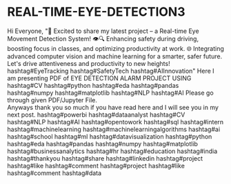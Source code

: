 # REAL-TIME-EYE-DETECTION3
Hi Everyone, 
"🚀 Excited to share my latest project – a Real-time Eye Movement Detection System! 👁️🔍 Enhancing safety during driving, boosting focus in classes, and optimizing productivity at work. 🌐 Integrating advanced computer vision and machine learning for a smarter, safer future. Let's drive attentiveness and productivity to new heights! hashtag#EyeTracking hashtag#SafetyTech hashtag#AIInnovation"
Here I am presenting PDF of EYE DETECTION ALARM PROJECT USING hashtag#CV hashtag#python hashtag#eda hashtag#pandas hashtag#numpy hashtag#matplotlib hashtag#NLP hashtag#AI 
Please go through given PDF/Jupyter File.  
Anyways thank you so much if you have read here and I will see you in my next post. 
hashtag#powerbi hashtag#dataanalyst hashtag#CV hashtag#NLP hashtag#AI hashtag#opentowork hashtag#sql hashtag#intern hashtag#machinelearning hashtag#machinelearningalgorithms hashtag#ai hashtag#school hashtag#ml hashtag#datavisualization hashtag#python hashtag#eda hashtag#pandas hashtag#numpy hashtag#matplotlib hashtag#businessanalytics hashtag#hr hashtag#education hashtag#india hashtag#thankyou hashtag#share hashtag#linkedin hashtag#project hashtag#like hashtag#comment hashtag#project hashtag#like hashtag#comment hashtag#data
